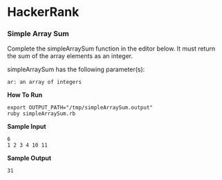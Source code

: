 # HackerRank

### Simple Array Sum
Complete the simpleArraySum function in the editor below. It must return the sum of the array elements as an integer.

simpleArraySum has the following parameter(s):

    ar: an array of integers

**How To Run**

```
export OUTPUT_PATH="/tmp/simpleArraySum.output"
ruby simpleArraySum.rb
```

**Sample Input**

```
6
1 2 3 4 10 11
```

**Sample Output**

`31`
